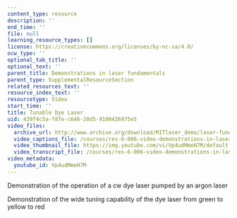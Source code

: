 ```yaml
---
content_type: resource
description: ''
end_time: ''
file: null
learning_resource_types: []
license: https://creativecommons.org/licenses/by-nc-sa/4.0/
ocw_type: ''
optional_tab_title: ''
optional_text: ''
parent_title: Demonstrations in laser fundamentals
parent_type: SupplementalResourceSection
related_resources_text: ''
resource_index_text: ''
resourcetype: Video
start_time: ''
title: Tunable Dye Laser
uid: 439f4c5a-f87e-c646-20d5-9100426975e5
video_files:
  archive_url: http://www.archive.org/download/MITlaser_demo/laser-fund-demo-13_300k.mp4
  video_captions_file: /courses/res-6-006-video-demonstrations-in-lasers-and-optics-spring-2008/54dfb64700fd553bad5ba3be0590bc42_Vp4udMmeH7M.vtt
  video_thumbnail_file: https://img.youtube.com/vi/Vp4udMmeH7M/default.jpg
  video_transcript_file: /courses/res-6-006-video-demonstrations-in-lasers-and-optics-spring-2008/4b16400ff147edd4e5c1e99cf54705e3_Vp4udMmeH7M.pdf
video_metadata:
  youtube_id: Vp4udMmeH7M
---
```


Demonstration of the operation of a cw dye laser pumped by an argon laser

Demonstration of the wide tuning capability of the dye laser from green to yellow to red

